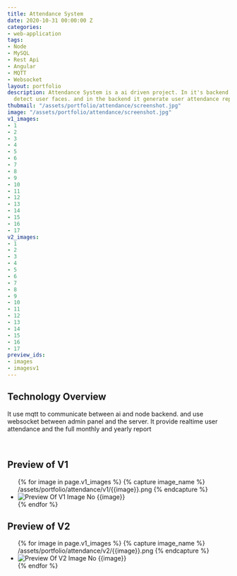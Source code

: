```yaml
---
title: Attendance System
date: 2020-10-31 00:00:00 Z
categories:
- web-application
tags:
- Node
- MySQL
- Rest Api
- Angular
- MQTT
- Websocket
layout: portfolio
description: Attendance System is a ai driven project. In it's backend it run ai to
  detect user faces. and in the backend it generate user attendance report.
thubmail: "/assets/portfolio/attendance/screenshot.jpg"
image: "/assets/portfolio/attendance/screenshot.jpg"
v1_images:
- 1
- 2
- 3
- 4
- 5
- 6
- 7
- 8
- 9
- 10
- 11
- 12
- 13
- 14
- 15
- 16
- 17
v2_images:
- 1
- 2
- 3
- 4
- 5
- 6
- 7
- 8
- 9
- 10
- 11
- 12
- 13
- 14
- 15
- 16
- 17
preview_ids:
- images
- imagesv1
---
```


## Technology Overview 
It use mqtt to communicate between ai and node backend. and use websocket between admin panel and the server. It provide realtime user attendance and the full monthly and yearly report

<br/>

## Preview of V1 

<div class="image-viewer">
  <ul id="images" class="unlist">
  {% for image in page.v1_images %}
    {% capture image_name %}
      /assets/portfolio/attendance/v1/{{image}}.png
    {% endcapture %}
    <li>
      <img loading="lazy" src="{{image_name}}" alt="Preview Of V1 Image No {{image}}" />
    </li>
    {% endfor %}
  </ul>
</div>


## Preview of V2

<div class="image-viewer">
  <ul id="imagesv1" class="unlist">
  {% for image in page.v1_images %}
    {% capture image_name %}
      /assets/portfolio/attendance/v2/{{image}}.png
    {% endcapture %}
    <li>
      <img loading="lazy" src="{{image_name}}" alt="Preview Of V2 Image No {{image}}"/>
    </li>
    {% endfor %}
  </ul>
</div>